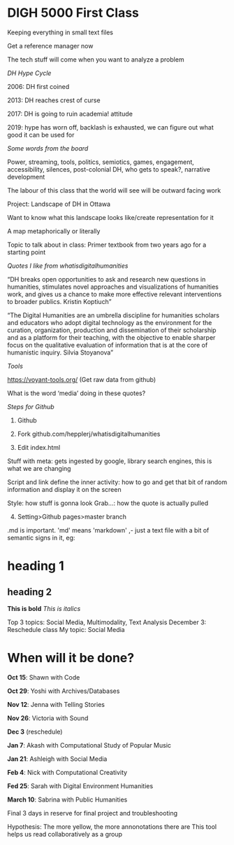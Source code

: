 # DIGH 5000 First Class

Keeping everything in small text files

Get a reference manager now

The tech stuff will come when you want to analyze a problem

*DH Hype Cycle*

2006: DH first coined

2013: DH reaches crest of curse

2017: DH is going to ruin academia! attitude

2019: hype has worn off, backlash is exhausted, we can figure out what good it can be used for

*Some words from the board*

Power, streaming, tools, politics, semiotics, games, engagement, accessibility, silences, post-colonial DH, who gets to speak?, narrative development

The labour of this class that the world will see will be outward facing work

Project: Landscape of DH in Ottawa

Want to know what this landscape looks like/create representation for it

A map metaphorically or literally

Topic to talk about in class: Primer textbook from two years ago for a starting point

*Quotes I like from whatisdigitalhumanities*

“DH breaks open opportunities to ask and research new questions in humanities, stimulates novel approaches and visualizations of humanities work, and gives us a chance to make more effective relevant interventions to broader publics. Kristin Koptiuch”

“The Digital Humanities are an umbrella discipline for humanities scholars and educators who adopt digital technology as the environment for the curation, organization, production and dissemination of their scholarship and as a platform for their teaching, with the objective to enable sharper focus on the qualitative evaluation of information that is at the core of humanistic inquiry. Silvia Stoyanova”

*Tools*

https://voyant-tools.org/ (Get raw data from github)

What is the word ‘media’ doing in these quotes?

*Steps for Github*

1.	Github

2.	Fork github.com/hepplerj/whatisdigitalhumanities

3.	Edit index.html

Stuff with meta: gets ingested by google, library search engines, this is what we are changing

Script and link define the inner activity: how to go and get that bit of random information and display it on the screen

Style: how stuff is gonna look
Grab…: how the quote is actually pulled

4.	Setting>Github pages>master branch

.md is important. 'md' means 'markdown' ,- just a text file with a bit of semantic signs in it, eg:

# heading 1

## heading 2
**This is bold**
*This is italics*

Top 3 topics: Social Media, Multimodality, Text Analysis
December 3: Reschedule class
My topic: Social Media

# When will it be done?
**Oct 15**: Shawn with Code

**Oct 29**: Yoshi with Archives/Databases

**Nov 12**: Jenna with Telling Stories

**Nov 26**: Victoria with Sound

**Dec 3** (reschedule)

**Jan 7**: Akash with Computational Study of Popular Music

**Jan 21**: Ashleigh with Social Media

**Feb 4**: Nick with Computational Creativity

**Fed 25**: Sarah with Digital Environment Humanities

**March 10**: Sabrina with Public Humanities

Final 3 days in reserve for final project and troubleshooting

Hypothesis: The more yellow, the more annonotations there are
This tool helps us read collaboratively as a group
